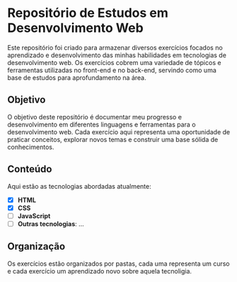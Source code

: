 # Repositório de Estudos em Desenvolvimento Web

Este repositório foi criado para armazenar diversos exercícios focados no aprendizado e desenvolvimento das minhas habilidades em tecnologias de desenvolvimento web. Os exercícios cobrem uma variedade de tópicos e ferramentas utilizadas no front-end e no back-end, servindo como uma base de estudos para aprofundamento na área.

## Objetivo

O objetivo deste repositório é documentar meu progresso e desenvolvimento em diferentes linguagens e ferramentas para o desenvolvimento web. Cada exercício aqui representa uma oportunidade de praticar conceitos, explorar novos temas e construir uma base sólida de conhecimentos.

## Conteúdo

Aqui estão as tecnologias abordadas atualmente:

- [X] **HTML**
- [X] **CSS**
- [ ] **JavaScript**
- [ ] **Outras tecnologias**: ...

## Organização

Os exercícios estão organizados por pastas, cada uma representa um curso e cada exercício um aprendizado novo sobre aquela tecnoligia.
